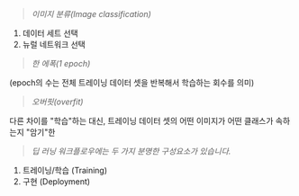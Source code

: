 > *이미지 분류(Image classification)*
1. 데이터 세트 선택
2. 뉴럴 네트워크 선택
    
> *한 에폭(1 epoch)*    

(epoch의 수는 전체 트레이닝 데이터 셋을 반복해서 학습하는 회수를 의미)
    
> *오버핏(overfit)*    

다른 차이를 "학습"하는 대신, 트레이닝 데이터 셋의 어떤 이미지가 어떤 클래스가 속하는지 "암기"한 
       
> *딥 러닝 워크플로우에는 두 가지 분명한 구성요소가 있습니다.*
1. 트레이닝/학습 (Training)
2. 구현 (Deployment)
